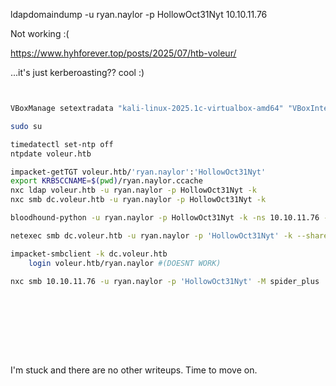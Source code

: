 ldapdomaindump -u ryan.naylor -p HollowOct31Nyt 10.10.11.76

Not working :(

https://www.hyhforever.top/posts/2025/07/htb-voleur/

...it's just kerberoasting?? cool :)


```bash


VBoxManage setextradata "kali-linux-2025.1c-virtualbox-amd64" "VBoxInternal/Devices/VMMDev/0/Config/GetHostTimeDisabled" 1

sudo su

timedatectl set-ntp off
ntpdate voleur.htb

impacket-getTGT voleur.htb/'ryan.naylor':'HollowOct31Nyt'
export KRB5CCNAME=$(pwd)/ryan.naylor.ccache
nxc ldap voleur.htb -u ryan.naylor -p HollowOct31Nyt -k
nxc smb dc.voleur.htb -u ryan.naylor -p HollowOct31Nyt -k

bloodhound-python -u ryan.naylor -p HollowOct31Nyt -k -ns 10.10.11.76 -c All -d voleur.htb --zip

netexec smb dc.voleur.htb -u ryan.naylor -p 'HollowOct31Nyt' -k --shares --smb-timeout 500

impacket-smbclient -k dc.voleur.htb
    login voleur.htb/ryan.naylor #(DOESNT WORK)

nxc smb 10.10.11.76 -u ryan.naylor -p 'HollowOct31Nyt' -M spider_plus










```

I'm stuck and there are no other writeups. Time to move on.
